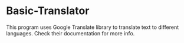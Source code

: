 # Basic-Translator

This program uses Google Translate library to translate text to different languages.
Check their documentation for more info.
